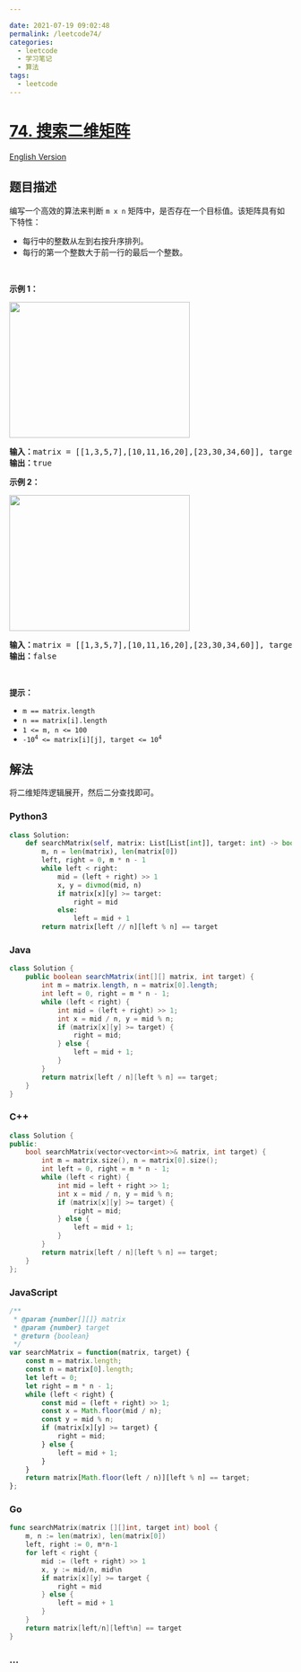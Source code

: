 ```yaml
---

date: 2021-07-19 09:02:48
permalink: /leetcode74/
categories:
  - leetcode
  - 学习笔记
  - 算法  
tags:
  - leetcode
---
```

# [74. 搜索二维矩阵](https://leetcode-cn.com/problems/search-a-2d-matrix)

[English Version](https://cdn.jsdelivr.net/gh/doocs/leetcode@main/solution/0000-0099/0074.Search%20a%202D%20Matrix/README_EN.md)

## 题目描述

<!-- 这里写题目描述 -->

<p>编写一个高效的算法来判断 <code>m x n</code> 矩阵中，是否存在一个目标值。该矩阵具有如下特性：</p>

<ul>
	<li>每行中的整数从左到右按升序排列。</li>
	<li>每行的第一个整数大于前一行的最后一个整数。</li>
</ul>

<p> </p>

<p><strong>示例 1：</strong></p>
<img alt="" src="https://cdn.jsdelivr.net/gh/doocs/leetcode@main/solution/0000-0099/0074.Search%20a%202D%20Matrix/images/mat.jpg" style="width: 322px; height: 242px;" />
<pre>
<strong>输入：</strong>matrix = [[1,3,5,7],[10,11,16,20],[23,30,34,60]], target = 3
<strong>输出：</strong>true
</pre>

<p><strong>示例 2：</strong></p>
<img alt="" src="https://cdn.jsdelivr.net/gh/doocs/leetcode@main/solution/0000-0099/0074.Search%20a%202D%20Matrix/images/mat2.jpg" style="width: 322px; height: 242px;" />
<pre>
<strong>输入：</strong>matrix = [[1,3,5,7],[10,11,16,20],[23,30,34,60]], target = 13
<strong>输出：</strong>false
</pre>

<p> </p>

<p><strong>提示：</strong></p>

<ul>
	<li><code>m == matrix.length</code></li>
	<li><code>n == matrix[i].length</code></li>
	<li><code>1 <= m, n <= 100</code></li>
	<li><code>-10<sup>4</sup> <= matrix[i][j], target <= 10<sup>4</sup></code></li>
</ul>

## 解法

<!-- 这里可写通用的实现逻辑 -->

将二维矩阵逻辑展开，然后二分查找即可。

<!-- tabs:start -->

### **Python3**

<!-- 这里可写当前语言的特殊实现逻辑 -->

```python
class Solution:
    def searchMatrix(self, matrix: List[List[int]], target: int) -> bool:
        m, n = len(matrix), len(matrix[0])
        left, right = 0, m * n - 1
        while left < right:
            mid = (left + right) >> 1
            x, y = divmod(mid, n)
            if matrix[x][y] >= target:
                right = mid
            else:
                left = mid + 1
        return matrix[left // n][left % n] == target
```

### **Java**

<!-- 这里可写当前语言的特殊实现逻辑 -->

```java
class Solution {
    public boolean searchMatrix(int[][] matrix, int target) {
        int m = matrix.length, n = matrix[0].length;
        int left = 0, right = m * n - 1;
        while (left < right) {
            int mid = (left + right) >> 1;
            int x = mid / n, y = mid % n;
            if (matrix[x][y] >= target) {
                right = mid;
            } else {
                left = mid + 1;
            }
        }
        return matrix[left / n][left % n] == target;
    }
}
```

### **C++**

```cpp
class Solution {
public:
    bool searchMatrix(vector<vector<int>>& matrix, int target) {
        int m = matrix.size(), n = matrix[0].size();
        int left = 0, right = m * n - 1;
        while (left < right) {
            int mid = left + right >> 1;
            int x = mid / n, y = mid % n;
            if (matrix[x][y] >= target) {
                right = mid;
            } else {
                left = mid + 1;
            }
        }
        return matrix[left / n][left % n] == target;
    }
};
```

### **JavaScript**

```js
/**
 * @param {number[][]} matrix
 * @param {number} target
 * @return {boolean}
 */
var searchMatrix = function(matrix, target) {
    const m = matrix.length;
    const n = matrix[0].length;
    let left = 0;
    let right = m * n - 1;
    while (left < right) {
        const mid = (left + right) >> 1;
        const x = Math.floor(mid / n);
        const y = mid % n;
        if (matrix[x][y] >= target) {
            right = mid;
        } else {
            left = mid + 1;
        }
    }
    return matrix[Math.floor(left / n)][left % n] == target;
};
```

### **Go**

```go
func searchMatrix(matrix [][]int, target int) bool {
	m, n := len(matrix), len(matrix[0])
	left, right := 0, m*n-1
	for left < right {
		mid := (left + right) >> 1
		x, y := mid/n, mid%n
		if matrix[x][y] >= target {
			right = mid
		} else {
			left = mid + 1
		}
	}
	return matrix[left/n][left%n] == target
}
```

### **...**

```

```

<!-- tabs:end -->
